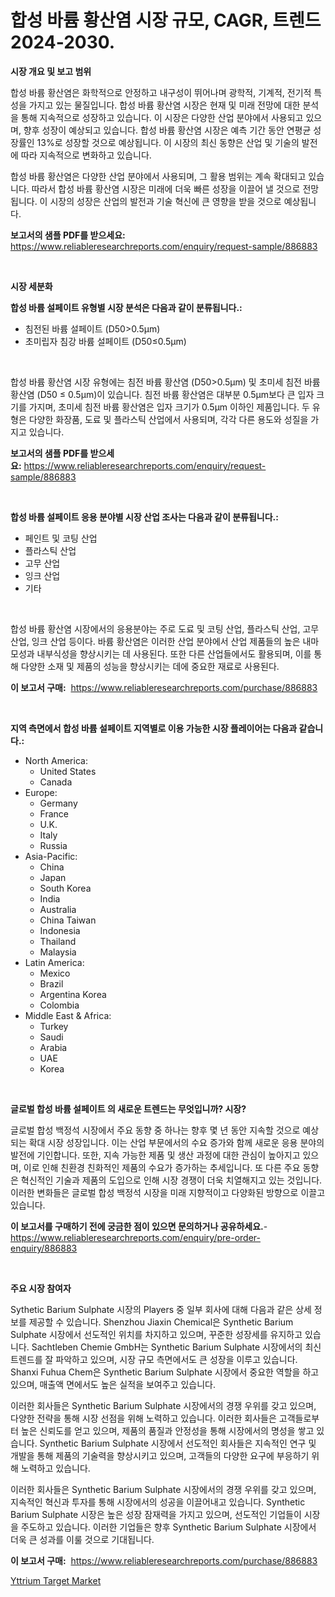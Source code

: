 <p><h1>합성 바륨 황산염 시장 규모, CAGR, 트렌드 2024-2030.</h1></p><p><strong>시장 개요 및 보고 범위</strong></p>
<p><p>합성 바륨 황산염은 화학적으로 안정하고 내구성이 뛰어나며 광학적, 기계적, 전기적 특성을 가지고 있는 물질입니다. 합성 바륨 황산염 시장은 현재 및 미래 전망에 대한 분석을 통해 지속적으로 성장하고 있습니다. 이 시장은 다양한 산업 분야에서 사용되고 있으며, 향후 성장이 예상되고 있습니다. 합성 바륨 황산염 시장은 예측 기간 동안 연평균 성장률인 13%로 성장할 것으로 예상됩니다. 이 시장의 최신 동향은 산업 및 기술의 발전에 따라 지속적으로 변화하고 있습니다.</p><p>합성 바륨 황산염은 다양한 산업 분야에서 사용되며, 그 활용 범위는 계속 확대되고 있습니다. 따라서 합성 바륨 황산염 시장은 미래에 더욱 빠른 성장을 이끌어 낼 것으로 전망됩니다. 이 시장의 성장은 산업의 발전과 기술 혁신에 큰 영향을 받을 것으로 예상됩니다.</p></p>
<p><strong>보고서의 샘플 PDF를 받으세요:</strong> <a href="https://www.reliableresearchreports.com/enquiry/request-sample/886883">https://www.reliableresearchreports.com/enquiry/request-sample/886883</a></p>
<p>&nbsp;</p>
<p><strong>시장 세분화</strong></p>
<p><strong>합성 바륨 설페이트 유형별 시장 분석은 다음과 같이 분류됩니다.:</strong></p>
<p><ul><li>침전된 바륨 설페이트 (D50>0.5μm)</li><li>초미립자 침강 바륨 설페이트 (D50≤0.5μm)</li></ul></p>
<p>&nbsp;</p>
<p><p>합성 바륨 황산염 시장 유형에는 침전 바륨 황산염 (D50>0.5μm) 및 초미세 침전 바륨 황산염 (D50 ≤ 0.5μm)이 있습니다. 침전 바륨 황산염은 대부분 0.5μm보다 큰 입자 크기를 가지며, 초미세 침전 바륨 황산염은 입자 크기가 0.5μm 이하인 제품입니다. 두 유형은 다양한 화장품, 도료 및 플라스틱 산업에서 사용되며, 각각 다른 용도와 성질을 가지고 있습니다.</p></p>
<p><strong>보고서의 샘플 PDF를 받으세요:</strong>&nbsp;<a href="https://www.reliableresearchreports.com/enquiry/request-sample/886883">https://www.reliableresearchreports.com/enquiry/request-sample/886883</a></p>
<p>&nbsp;</p>
<p><strong> 합성 바륨 설페이트 응용 분야별 시장 산업 조사는 다음과 같이 분류됩니다.:</strong></p>
<p><ul><li>페인트 및 코팅 산업</li><li>플라스틱 산업</li><li>고무 산업</li><li>잉크 산업</li><li>기타</li></ul></p>
<p>&nbsp;</p>
<p><p>합성 바륨 황산염 시장에서의 응용분야는 주로 도료 및 코팅 산업, 플라스틱 산업, 고무 산업, 잉크 산업 등이다. 바륨 황산염은 이러한 산업 분야에서 산업 제품들의 높은 내마모성과 내부식성을 향상시키는 데 사용된다. 또한 다른 산업들에서도 활용되며, 이를 통해 다양한 소재 및 제품의 성능을 향상시키는 데에 중요한 재료로 사용된다.</p></p>
<p><strong>이 보고서 구매:</strong>&nbsp; <a href="https://www.reliableresearchreports.com/purchase/886883">https://www.reliableresearchreports.com/purchase/886883</a></p>
<p>&nbsp;</p>
<p><strong>지역 측면에서 합성 바륨 설페이트 지역별로 이용 가능한 시장 플레이어는 다음과 같습니다.:</strong></p>
<p><ul>
    <li>
        North America:
        <ul>
            <li>United States</li>
            <li>Canada</li>
        </ul>
    </li>
    <li>
        Europe:
        <ul>
            <li>Germany</li>
            <li>France</li>
            <li>U.K.</li>
            <li>Italy</li>
            <li>Russia</li>
        </ul>
    </li>
    <li>
        Asia-Pacific:
        <ul>
            <li>China</li>
            <li>Japan</li>
            <li>South Korea</li>
            <li>India</li>
            <li>Australia</li>
            <li>China Taiwan</li>
            <li>Indonesia</li>
            <li>Thailand</li>
            <li>Malaysia</li>
        </ul>
    </li>
    <li>
        Latin America:
        <ul>
            <li>Mexico</li>
            <li>Brazil</li>
            <li>Argentina Korea</li>
            <li>Colombia</li>
        </ul>
    </li>
    <li>
        Middle East & Africa:
        <ul>
            <li>Turkey</li>
            <li>Saudi</li>
            <li>Arabia</li>
            <li>UAE</li>
            <li>Korea</li>
        </ul>
    </li>
    </ul></p>
<p>&nbsp;</p>
<p><strong>글로벌 합성 바륨 설페이트 의 새로운 트렌드는 무엇입니까? 시장?</strong></p>
<p><p>글로벌 합성 백정석 시장에서 주요 동향 중 하나는 향후 몇 년 동안 지속할 것으로 예상되는 확대 시장 성장입니다. 이는 산업 부문에서의 수요 증가와 함께 새로운 응용 분야의 발전에 기인합니다. 또한, 지속 가능한 제품 및 생산 과정에 대한 관심이 높아지고 있으며, 이로 인해 친환경 친화적인 제품의 수요가 증가하는 추세입니다. 또 다른 주요 동향은 혁신적인 기술과 제품의 도입으로 인해 시장 경쟁이 더욱 치열해지고 있는 것입니다. 이러한 변화들은 글로벌 합성 백정석 시장을 미래 지향적이고 다양화된 방향으로 이끌고 있습니다.</p></p>
<p><strong>이 보고서를 구매하기 전에 궁금한 점이 있으면 문의하거나 공유하세요.</strong>- <a href="https://www.reliableresearchreports.com/enquiry/pre-order-enquiry/886883">https://www.reliableresearchreports.com/enquiry/pre-order-enquiry/886883</a></p>
<p>&nbsp;</p>
<p><strong>주요 시장 참여자</strong></p>
<p><p>Sythetic Barium Sulphate 시장의 Players 중 일부 회사에 대해 다음과 같은 상세 정보를 제공할 수 있습니다. Shenzhou Jiaxin Chemical은 Synthetic Barium Sulphate 시장에서 선도적인 위치를 차지하고 있으며, 꾸준한 성장세를 유지하고 있습니다. Sachtleben Chemie GmbH는 Synthetic Barium Sulphate 시장에서의 최신 트렌드를 잘 파악하고 있으며, 시장 규모 측면에서도 큰 성장을 이루고 있습니다. Shanxi Fuhua Chem은 Synthetic Barium Sulphate 시장에서 중요한 역할을 하고 있으며, 매출액 면에서도 높은 실적을 보여주고 있습니다.</p><p>이러한 회사들은 Synthetic Barium Sulphate 시장에서의 경쟁 우위를 갖고 있으며, 다양한 전략을 통해 시장 선점을 위해 노력하고 있습니다. 이러한 회사들은 고객들로부터 높은 신뢰도를 얻고 있으며, 제품의 품질과 안정성을 통해 시장에서의 명성을 쌓고 있습니다. Synthetic Barium Sulphate 시장에서 선도적인 회사들은 지속적인 연구 및 개발을 통해 제품의 기술력을 향상시키고 있으며, 고객들의 다양한 요구에 부응하기 위해 노력하고 있습니다.</p><p>이러한 회사들은 Synthetic Barium Sulphate 시장에서의 경쟁 우위를 갖고 있으며, 지속적인 혁신과 투자를 통해 시장에서의 성공을 이끌어내고 있습니다. Synthetic Barium Sulphate 시장은 높은 성장 잠재력을 가지고 있으며, 선도적인 기업들이 시장을 주도하고 있습니다. 이러한 기업들은 향후 Synthetic Barium Sulphate 시장에서 더욱 큰 성과를 이룰 것으로 기대됩니다.</p></p>
<p><strong>이 보고서 구매:</strong>&nbsp;&nbsp;<a href="https://www.reliableresearchreports.com/purchase/886883">https://www.reliableresearchreports.com/purchase/886883</a></p>
<p><p><a href="https://thundering-castanet-c65.notion.site/Yttrium-Target-Market-Dynamics-2024-2031-Also-about-Its-Market-Trends-Projections-and-Opportuniti-7460048e90274421a80fd22418e19a00">Yttrium Target Market</a></p></p>
